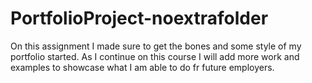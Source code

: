 # PortfolioProject-noextrafolder

On this assignment I made sure to get the bones and some style of my portfolio started. As I continue on this course I will add more work and examples to showcase what I am able to do fr future employers.
